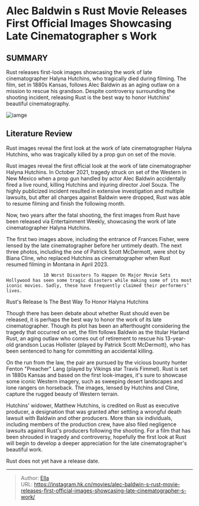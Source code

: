# Alec Baldwin s Rust Movie Releases First Official Images Showcasing Late Cinematographer s Work


## SUMMARY 



  Rust releases first-look images showcasing the work of late cinematographer Halyna Hutchins, who tragically died during filming.   The film, set in 1880s Kansas, follows Alec Baldwin as an aging outlaw on a mission to rescue his grandson.   Despite controversy surrounding the shooting incident, releasing Rust is the best way to honor Hutchins&#39; beautiful cinematography.  

![iamge](https://static1.srcdn.com/wordpress/wp-content/uploads/2024/01/untitled-3.jpg)

## Literature Review

Rust images reveal the first look at the work of late cinematographer Halyna Hutchins, who was tragically killed by a prop gun on set of the movie.




Rust images reveal the first official look at the work of late cinematographer Halyna Hutchins. In October 2021, tragedy struck on set of the Western in New Mexico when a prop gun handled by actor Alec Baldwin accidentally fired a live round, killing Hutchins and injuring director Joel Souza. The highly publicized incident resulted in extensive investigation and multiple lawsuits, but after all charges against Baldwin were dropped, Rust was able to resume filming and finish the following month.




Now, two years after the fatal shooting, the first images from Rust have been released via Entertainment Weekly, showcasing the work of late cinematographer Halyna Hutchins.

         

The first two images above, including the entrance of Frances Fisher, were lensed by the late cinematographer before her untimely death. The next three photos, including the one of Patrick Scott McDermott, were shot by Biana Cline, who replaced Hutchins as cinematographer when Rust resumed filming in Montana in April 2023.

                  10 Worst Disasters To Happen On Major Movie Sets   Hollywood has seen some tragic disasters while making some of its most iconic movies. Sadly, these have frequently claimed their performers’ lives.   


 Rust&#39;s Release Is The Best Way To Honor Halyna Hutchins 
          




Though there has been debate about whether Rust should even be released, it is perhaps the best way to honor the work of its late cinematographer. Though its plot has been an afterthought considering the tragedy that occurred on set, the film follows Baldwin as the titular Harland Rust, an aging outlaw who comes out of retirement to rescue his 13-year-old grandson Lucas Hollister (played by Patrick Scott McDermott), who has been sentenced to hang for committing an accidental killing.

On the run from the law, the pair are pursued by the vicious bounty hunter Fenton &#34;Preacher&#34; Lang (played by Vikings star Travis Fimmel). Rust is set in 1880s Kansas and based on the first look-images, it&#39;s sure to showcase some iconic Western imagery, such as sweeping desert landscapes and lone rangers on horseback. The images, lensed by Hutchins and Cline, capture the rugged beauty of Western terrain.

Hutchins&#39; widower, Matthew Hutchins, is credited on Rust as executive producer, a designation that was granted after settling a wrongful death lawsuit with Baldwin and other producers. More than six individuals, including members of the production crew, have also filed negligence lawsuits against Rust&#39;s producers following the shooting. For a film that has been shrouded in tragedy and controversy, hopefully the first look at Rust will begin to develop a deeper appreciation for the late cinematographer&#39;s beautiful work.






Rust does not yet have a release date.






---

> Author: [Ella](https://instagram.hk.cn/)  
> URL: https://instagram.hk.cn/movies/alec-baldwin-s-rust-movie-releases-first-official-images-showcasing-late-cinematographer-s-work/  

